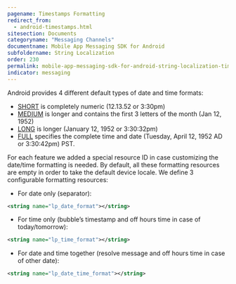 ```yaml
---
pagename: Timestamps Formatting
redirect_from:
  - android-timestamps.html
sitesection: Documents
categoryname: "Messaging Channels"
documentname: Mobile App Messaging SDK for Android
subfoldername: String Localization
order: 230
permalink: mobile-app-messaging-sdk-for-android-string-localization-timestamps-formatting.html
indicator: messaging
---
```


Android provides 4 different default types of date and time formats:

- [SHORT](https://developer.android.com/reference/java/text/DateFormat.html#SHORT) is completely numeric (12.13.52 or 3:30pm)
- [MEDIUM](https://developer.android.com/reference/java/text/DateFormat.html#MEDIUM) is longer and contains the first 3 letters of the month (Jan 12, 1952)
- [LONG](https://developer.android.com/reference/java/text/DateFormat.html#LONG) is longer (January 12, 1952 or 3:30:32pm)
- [FULL](https://developer.android.com/reference/java/text/DateFormat.html#FULL) specifies the complete time and date (Tuesday, April 12, 1952 AD or 3:30:42pm) PST.

For each feature we added a special resource ID in case customizing the date/time formatting is needed. By default, all these formatting resources are empty in order to take the default device locale.
We define 3 configurable formatting resources:

- For date only (separator):

```xml
<string name="lp_date_format"></string>
```
- For time only (bubble’s timestamp and off hours time in case of today/tomorrow):

```xml
<string name="lp_time_format"></string>
```
- For date and time together (resolve message and off hours time in case of other date):

```xml
<string name="lp_date_time_format"></string>
```
